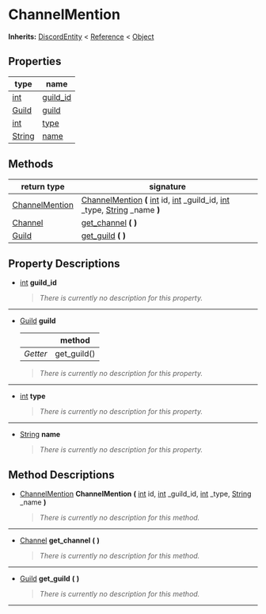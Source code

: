   
# ChannelMention
  
**Inherits:** [DiscordEntity](./class_discordentity.md) < [Reference](https://docs.godotengine.org/en/3.5/classes/class_reference.html) < [Object](https://docs.godotengine.org/en/3.5/classes/class_object.html)  
  
  
## Properties
  
| type                                                                    | name                            |
|-------------------------------------------------------------------------|---------------------------------|
| [int](https://docs.godotengine.org/en/3.5/classes/class_int.html)       | [guild\_id](#property-guild-id) |
| [Guild](./class_guild.md)                                               | [guild](#property-guild)        |
| [int](https://docs.godotengine.org/en/3.5/classes/class_int.html)       | [type](#property-type)          |
| [String](https://docs.godotengine.org/en/3.5/classes/class_string.html) | [name](#property-name)          |  
  
## Methods
  
| return type                                 | signature                                                                                                                                                                                                                                                                                                                                                          |
|---------------------------------------------|--------------------------------------------------------------------------------------------------------------------------------------------------------------------------------------------------------------------------------------------------------------------------------------------------------------------------------------------------------------------|
| [ChannelMention](./class_channelmention.md) | [ChannelMention](#method-ChannelMention) **(** [int](https://docs.godotengine.org/en/3.5/classes/class_int.html) id, [int](https://docs.godotengine.org/en/3.5/classes/class_int.html) \_guild\_id, [int](https://docs.godotengine.org/en/3.5/classes/class_int.html) \_type, [String](https://docs.godotengine.org/en/3.5/classes/class_string.html) \_name **)** |
| [Channel](./class_channel.md)               | [get\_channel](#method-get-channel) **(**  **)**                                                                                                                                                                                                                                                                                                                   |
| [Guild](./class_guild.md)                   | [get\_guild](#method-get-guild) **(**  **)**                                                                                                                                                                                                                                                                                                                       |  
  
## Property Descriptions
  
- <a name="property-guild-id"></a>[int](https://docs.godotengine.org/en/3.5/classes/class_int.html) **guild_id**  
  
	> *There is currently no description for this property.*  
________________

- 	<a name="property-guild"></a>[Guild](./class_guild.md) **guild**  
	  
	|          | method       |
	|----------|--------------|
	| *Getter* | get\_guild() |  
  
	> *There is currently no description for this property.*  
________________

- <a name="property-type"></a>[int](https://docs.godotengine.org/en/3.5/classes/class_int.html) **type**  
  
	> *There is currently no description for this property.*  
________________

- <a name="property-name"></a>[String](https://docs.godotengine.org/en/3.5/classes/class_string.html) **name**  
  
	> *There is currently no description for this property.*
  
  
## Method Descriptions
  
- <a name="method-ChannelMention"></a>[ChannelMention](./class_channelmention.md) **ChannelMention** **(** [int](https://docs.godotengine.org/en/3.5/classes/class_int.html) id, [int](https://docs.godotengine.org/en/3.5/classes/class_int.html) \_guild\_id, [int](https://docs.godotengine.org/en/3.5/classes/class_int.html) \_type, [String](https://docs.godotengine.org/en/3.5/classes/class_string.html) \_name **)**  
  
	> *There is currently no description for this method.*  
________________

- <a name="method-get-channel"></a>[Channel](./class_channel.md) **get\_channel** **(**  **)**  
  
	> *There is currently no description for this method.*  
________________

- <a name="method-get-guild"></a>[Guild](./class_guild.md) **get\_guild** **(**  **)**  
  
	> *There is currently no description for this method.*  
________________

  
